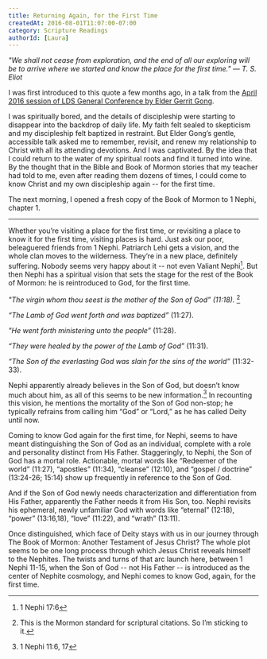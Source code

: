 ```yaml
---
title: Returning Again, for the First Time
createdAt: 2016-08-01T11:07:00-07:00
category: Scripture Readings
authorId: [Laura]
---
```


_"We shall not cease from exploration, and the end of all our exploring
will be to arrive where we started and know the place for the first
time." — T. S. Eliot_

I was first introduced to this quote a few months ago, in a talk from
the [April 2016 session of LDS General Conference by Elder Gerrit
Gong](https://www.lds.org/general-conference/2016/04/always-remember-him?lang=eng).

I was spiritually bored, and the details of discipleship were starting
to disappear into the backdrop of daily life. My faith felt sealed to
skepticism and my discipleship felt baptized in restraint. But Elder
Gong’s gentle, accessible talk asked me to remember, revisit, and renew
my relationship to Christ with all its attending devotions. And I was
captivated. By the idea that I could return to the water of my spiritual
roots and find it turned into wine. By the thought that in the Bible and
Book of Mormon stories that my teacher had told to me, even after
reading them dozens of times, I could come to know Christ and my own
discipleship again -- for the first time.

The next morning, I opened a fresh copy of the Book of Mormon to 1
Nephi, chapter 1.

---
Whether you’re visiting a place for the first time, or revisiting a
place to know it for the first time, visiting places is hard. Just ask
our poor, beleaguered friends from 1 Nephi. Patriarch Lehi gets a
vision, and the whole clan moves to the wilderness. They’re in a new
place, definitely suffering. Nobody seems very happy about it -- not
even Valiant Nephi[^1]. But then Nephi has a spiritual vision that sets the
stage for the rest of the Book of Mormon: he is reintroduced to God, for
the first time.

*"The virgin whom thou seest is the mother of the Son of God” (11:18).* [^2]

*“The Lamb of God went forth and was baptized”* (11:27).

*"He went forth ministering unto the people”* (11:28).

*“They were healed by the power of the Lamb of God”* (11:31).

*“The Son of the everlasting God was slain for the sins of the world”* (11:32-33).

Nephi apparently already believes in the Son of God, but doesn’t know
much about him, as all of this seems to be new information.[^3] In
recounting this vision, he mentions the mortality of the Son of God
non-stop; he typically refrains from calling him “God” or “Lord,” as he
has called Deity until now.

Coming to know God again for the first time, for Nephi, seems to have
meant distinguishing the Son of God as an individual, complete with a
role and personality distinct from His Father. Staggeringly, to Nephi,
the Son of God has a mortal role. Actionable, mortal words like
“Redeemer of the world” (11:27), “apostles” (11:34), “cleanse” (12:10),
and “gospel / doctrine” (13:24-26; 15:14) show up frequently in
reference to the Son of God.

And if the Son of God newly needs characterization and differentiation
from His Father, apparently the Father needs it from His Son, too. Nephi
revisits his ephemeral, newly unfamiliar God with words like “eternal”
(12:18), “power” (13:16,18), “love” (11:22), and “wrath” (13:11).

Once distinguished, which face of Deity stays with us in our journey
through The Book of Mormon: Another Testament of Jesus Christ? The whole
plot seems to be one long process through which Jesus Christ reveals
himself to the Nephites. The twists and turns of that arc launch here,
between 1 Nephi 11-15, when the Son of God -- not His Father -- is
introduced as the center of Nephite cosmology, and Nephi comes to know
God, again, for the first time.

[^1]: 1 Nephi 17:6
[^2]: This is the Mormon standard for scriptural citations. So I’m
sticking to it.
[^3]: 1 Nephi 11:6, 17
